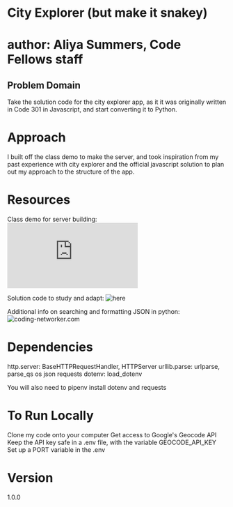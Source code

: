 # City Explorer (but make it snakey)
# author: Aliya Summers, Code Fellows staff

## Problem Domain
Take the solution code for the city explorer app, as it it was originally written in Code 301 in Javascript, and start converting it to Python.

# Approach

I built off the class demo to make the server, and took inspiration from my past experience with city explorer and the official javascript solution to plan out my approach to the structure of the app.

# Resources
Class demo for server building: ![here](https://github.com/codefellows/seattle-python-401d12/blob/master/class-06/demos/http-snacks/index.py)

Solution code to study and adapt: ![here](https://github.com/codefellows/seattle-python-401d12/tree/master/city-explorer-reference)

Additional info on searching and formatting JSON in python: ![coding-networker.com](https://codingnetworker.com/2015/10/python-dictionaries-json-crash-course/)


# Dependencies
http.server: BaseHTTPRequestHandler, HTTPServer
urllib.parse: urlparse, parse_qs
os
json
requests
dotenv: load_dotenv

You will also need to pipenv install dotenv and requests

# To Run Locally
Clone my code onto your computer
Get access to Google's Geocode API
Keep the API key safe in a .env file, with the variable GEOCODE_API_KEY
Set up a PORT variable in the .env

# Version
1.0.0
